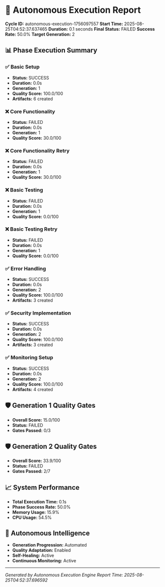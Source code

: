 # 🚀 Autonomous Execution Report

**Cycle ID:** autonomous-execution-1756097557
**Start Time:** 2025-08-25T04:52:37.637465
**Duration:** 0.1 seconds
**Final Status:** FAILED
**Success Rate:** 50.0%
**Target Generation:** 2

## 📊 Phase Execution Summary

### ✅ Basic Setup
- **Status:** SUCCESS
- **Duration:** 0.0s
- **Generation:** 1
- **Quality Score:** 100.0/100
- **Artifacts:** 6 created

### ❌ Core Functionality
- **Status:** FAILED
- **Duration:** 0.0s
- **Generation:** 1
- **Quality Score:** 30.0/100

### ❌ Core Functionality Retry
- **Status:** FAILED
- **Duration:** 0.0s
- **Generation:** 1
- **Quality Score:** 30.0/100

### ❌ Basic Testing
- **Status:** FAILED
- **Duration:** 0.0s
- **Generation:** 1
- **Quality Score:** 0.0/100

### ❌ Basic Testing Retry
- **Status:** FAILED
- **Duration:** 0.0s
- **Generation:** 1
- **Quality Score:** 0.0/100

### ✅ Error Handling
- **Status:** SUCCESS
- **Duration:** 0.0s
- **Generation:** 2
- **Quality Score:** 100.0/100
- **Artifacts:** 3 created

### ✅ Security Implementation
- **Status:** SUCCESS
- **Duration:** 0.0s
- **Generation:** 2
- **Quality Score:** 100.0/100
- **Artifacts:** 3 created

### ✅ Monitoring Setup
- **Status:** SUCCESS
- **Duration:** 0.0s
- **Generation:** 2
- **Quality Score:** 100.0/100
- **Artifacts:** 4 created

## 🛡️ Generation 1 Quality Gates
- **Overall Score:** 15.0/100
- **Status:** FAILED
- **Gates Passed:** 0/3

## 🛡️ Generation 2 Quality Gates
- **Overall Score:** 33.9/100
- **Status:** FAILED
- **Gates Passed:** 2/7

## 📈 System Performance

- **Total Execution Time:** 0.1s
- **Phase Success Rate:** 50.0%
- **Memory Usage:** 15.9%
- **CPU Usage:** 54.5%

## 🎯 Autonomous Intelligence

- **Generation Progression:** Automated
- **Quality Adaptation:** Enabled
- **Self-Healing:** Active
- **Continuous Monitoring:** Active

---
*Generated by Autonomous Execution Engine*
*Report Time: 2025-08-25T04:52:37.696592*
